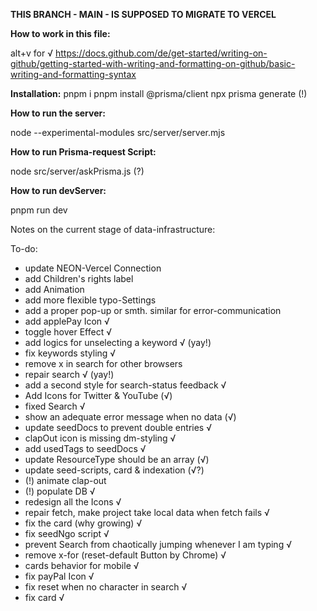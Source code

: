 **THIS BRANCH - MAIN - IS SUPPOSED TO MIGRATE TO VERCEL**


**How to work in this file:**

alt+v for √
https://docs.github.com/de/get-started/writing-on-github/getting-started-with-writing-and-formatting-on-github/basic-writing-and-formatting-syntax

**Installation:**
pnpm i
pnpm install @prisma/client
npx prisma generate (!)

**How to run the server:**

node --experimental-modules src/server/server.mjs

**How to run Prisma-request Script:**

node src/server/askPrisma.js (?)

**How to run devServer:**

pnpm run dev


Notes on the current stage of data-infrastructure:


To-do:
- update NEON-Vercel Connection
- add Children's rights label
- add Animation
- add more flexible typo-Settings
- add a proper pop-up or smth. similar for error-communication
- add applePay Icon √
- toggle hover Effect √
- add logics for unselecting a keyword √ (yay!)
- fix keywords styling √
- remove x in search for other browsers
- repair search √ (yay!)
- add a second style for search-status feedback √
- Add Icons for Twitter & YouTube (√)
- fixed Search √
- show an adequate error message when no data (√)
- update seedDocs to prevent double entries √
- clapOut icon is missing dm-styling √
- add usedTags to seedDocs √
- update ResourceType should be an array (√)
- update seed-scripts, card & indexation (√?)
- (!) animate clap-out
- (!) populate DB √
- redesign all the Icons √
- repair fetch, make project take local data when fetch fails √
- fix the card (why growing) √
- fix seedNgo script √
- prevent Search from chaotically jumping whenever I am typing √
- remove x-for (reset-default Button by Chrome) √
- cards behavior for mobile √
- fix payPal Icon √
- fix reset when no character in search √
- fix card √
